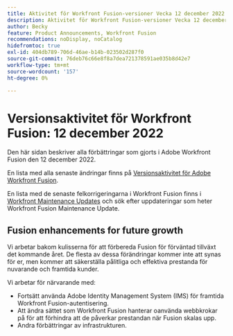 ```yaml
---
title: Aktivitet för Workfront Fusion-versioner Vecka 12 december 2022
description: Aktivitet för Workfront Fusion-versioner Vecka 12 december 2022
author: Becky
feature: Product Announcements, Workfront Fusion
recommendations: noDisplay, noCatalog
hidefromtoc: true
exl-id: 404db789-706d-46ae-b14b-023502d287f0
source-git-commit: 76deb76c66e8f8a7dea721378591ae035b8d42e7
workflow-type: tm+mt
source-wordcount: '157'
ht-degree: 0%

---
```


# Versionsaktivitet för Workfront Fusion: 12 december 2022

Den här sidan beskriver alla förbättringar som gjorts i Adobe Workfront Fusion den 12 december 2022.

En lista med alla senaste ändringar finns på [Versionsaktivitet för Adobe Workfront Fusion](../../../product-announcements/product-releases/fusion-release-activity/fusion-release-activity.md).

En lista med de senaste felkorrigeringarna i Workfront Fusion finns i [Workfront Maintenance Updates](https://experienceleague.adobe.com/docs/workfront-known-issues/releases/current-updates.html) och sök efter uppdateringar som heter Workfront Fusion Maintenance Update.

## Fusion enhancements for future growth

Vi arbetar bakom kulisserna för att förbereda Fusion för förväntad tillväxt det kommande året. De flesta av dessa förändringar kommer inte att synas för er, men kommer att säkerställa pålitliga och effektiva prestanda för nuvarande och framtida kunder.


Vi arbetar för närvarande med:

* Fortsätt använda Adobe Identity Management System (IMS) för framtida Workfront Fusion-autentisering.
* Att ändra sättet som Workfront Fusion hanterar oanvända webbkrokar på för att förhindra att de påverkar prestandan när Fusion skalas upp.
* Andra förbättringar av infrastrukturen.
